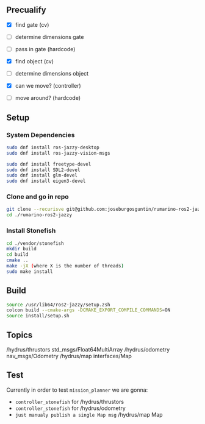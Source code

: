 ## Precualify

- [X] find gate (cv)
- [ ] determine dimensions gate
- [ ] pass in gate (hardcode)
- [x] find object (cv)
- [ ] determine dimensions object
- [x] can we move? (controller)
- [ ] move around? (hardcode)


## Setup 

### System Dependencies

```sh
sudo dnf install ros-jazzy-desktop
sudo dnf install ros-jazzy-vision-msgs

sudo dnf install freetype-devel
sudo dnf install SDL2-devel
sudo dnf install glm-devel
sudo dnf install eigen3-devel
```

### Clone and go in repo
```sh
git clone --recurisve git@github.com:joseburgosguntin/rumarino-ros2-jazzy.git
cd ./rumarino-ros2-jazzy
```

### Install Stonefish
```sh
cd ./vendor/stonefish
mkdir build
cd build
cmake ..
make -jX (where X is the number of threads)
sudo make install
```

## Build

```sh
source /usr/lib64/ros2-jazzy/setup.zsh
colcon build --cmake-args -DCMAKE_EXPORT_COMPILE_COMMANDS=ON
source install/setup.sh
```

## Topics
/hydrus/thrustors std_msgs/Float64MultiArray
/hydrus/odometry  nav_msgs/Odometry
/hydrus/map       interfaces/Map

## Test

Currently in order to test `mission_planner` we are gonna:
- `controller_stonefish` for /hydrus/thrustors
- `controller_stonefish` for /hydrus/odometry
- `just manualy publish a single Map msg` /hydrus/map Map
